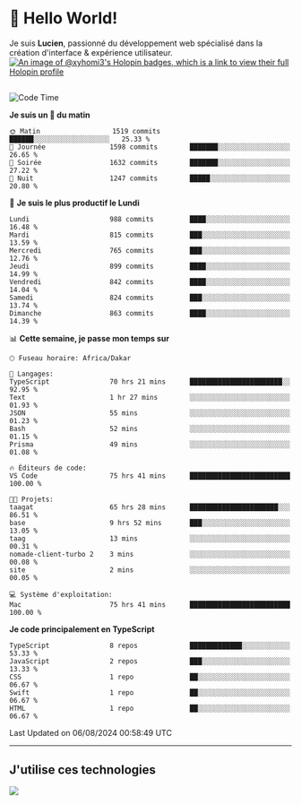 # 👋 Hello World!

Je suis **Lucien**, passionné du développement web spécialisé dans la création d'interface & expérience utilisateur.
[![An image of @xyhomi3's Holopin badges, which is a link to view their full Holopin profile](https://holopin.me/xyhomi3)](https://holopin.io/@xyhomi3)

##

<!--START_SECTION:waka-->
![Code Time](http://img.shields.io/badge/Code%20Time-1%2C700%20hrs%206%20mins-blue)

**Je suis un 🐤 du matin** 

```text
🌞 Matin                  1519 commits        ██████░░░░░░░░░░░░░░░░░░░   25.33 % 
🌆 Journée                1598 commits        ███████░░░░░░░░░░░░░░░░░░   26.65 % 
🌃 Soirée                 1632 commits        ███████░░░░░░░░░░░░░░░░░░   27.22 % 
🌙 Nuit                   1247 commits        █████░░░░░░░░░░░░░░░░░░░░   20.80 % 
```
📅 **Je suis le plus productif le Lundi** 

```text
Lundi                    988 commits         ████░░░░░░░░░░░░░░░░░░░░░   16.48 % 
Mardi                    815 commits         ███░░░░░░░░░░░░░░░░░░░░░░   13.59 % 
Mercredi                 765 commits         ███░░░░░░░░░░░░░░░░░░░░░░   12.76 % 
Jeudi                    899 commits         ████░░░░░░░░░░░░░░░░░░░░░   14.99 % 
Vendredi                 842 commits         ████░░░░░░░░░░░░░░░░░░░░░   14.04 % 
Samedi                   824 commits         ███░░░░░░░░░░░░░░░░░░░░░░   13.74 % 
Dimanche                 863 commits         ████░░░░░░░░░░░░░░░░░░░░░   14.39 % 
```


📊 **Cette semaine, je passe mon temps sur** 

```text
🕑︎ Fuseau horaire: Africa/Dakar

💬 Langages: 
TypeScript               70 hrs 21 mins      ███████████████████████░░   92.95 % 
Text                     1 hr 27 mins        ░░░░░░░░░░░░░░░░░░░░░░░░░   01.93 % 
JSON                     55 mins             ░░░░░░░░░░░░░░░░░░░░░░░░░   01.23 % 
Bash                     52 mins             ░░░░░░░░░░░░░░░░░░░░░░░░░   01.15 % 
Prisma                   49 mins             ░░░░░░░░░░░░░░░░░░░░░░░░░   01.08 % 

🔥 Éditeurs de code: 
VS Code                  75 hrs 41 mins      █████████████████████████   100.00 % 

🐱‍💻 Projets: 
taagat                   65 hrs 28 mins      ██████████████████████░░░   86.51 % 
base                     9 hrs 52 mins       ███░░░░░░░░░░░░░░░░░░░░░░   13.05 % 
taag                     13 mins             ░░░░░░░░░░░░░░░░░░░░░░░░░   00.31 % 
nomade-client-turbo 2    3 mins              ░░░░░░░░░░░░░░░░░░░░░░░░░   00.08 % 
site                     2 mins              ░░░░░░░░░░░░░░░░░░░░░░░░░   00.05 % 

💻 Système d'exploitation: 
Mac                      75 hrs 41 mins      █████████████████████████   100.00 % 
```

**Je code principalement en TypeScript** 

```text
TypeScript               8 repos             █████████████░░░░░░░░░░░░   53.33 % 
JavaScript               2 repos             ███░░░░░░░░░░░░░░░░░░░░░░   13.33 % 
CSS                      1 repo              ██░░░░░░░░░░░░░░░░░░░░░░░   06.67 % 
Swift                    1 repo              ██░░░░░░░░░░░░░░░░░░░░░░░   06.67 % 
HTML                     1 repo              ██░░░░░░░░░░░░░░░░░░░░░░░   06.67 % 
```




 Last Updated on 06/08/2024 00:58:49 UTC
<!--END_SECTION:waka-->
---

## J'utilise ces technologies

<p align="left">
  <a href="https://skillicons.dev">
    <img src="https://skillicons.dev/icons?i=ts,js,md,scss,tailwind,react,docker,express,astro,vite,nextjs,vercel,figma,ableton" />
  </a>
</p>

